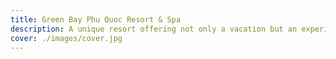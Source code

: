 ```yaml
---
title: Green Bay Phu Quoc Resort & Spa
description: A unique resort offering not only a vacation but an experience of Phu Quoc culture and unspoiled nature
cover: ./images/cover.jpg
---
```

